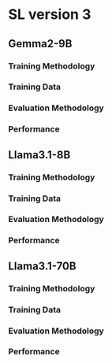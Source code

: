 # SL version 3

## Gemma2-9B
### Training Methodology
### Training Data
### Evaluation Methodology
### Performance

## Llama3.1-8B
### Training Methodology
### Training Data
### Evaluation Methodology
### Performance

## Llama3.1-70B
### Training Methodology
### Training Data
### Evaluation Methodology
### Performance